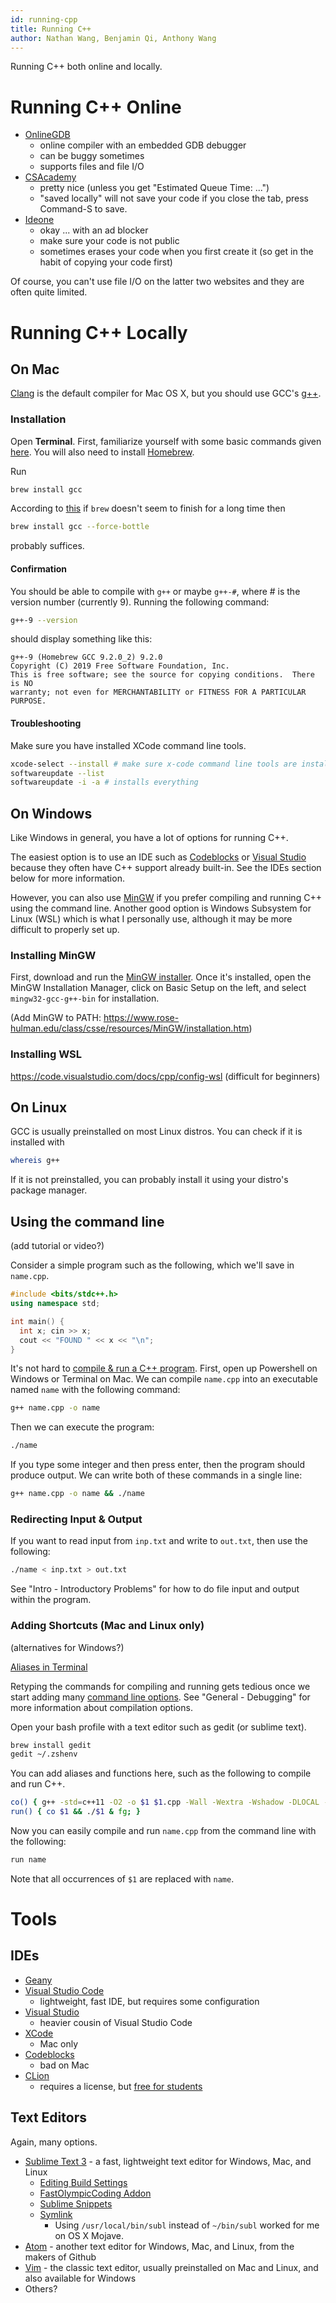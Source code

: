 ```yaml
---
id: running-cpp
title: Running C++
author: Nathan Wang, Benjamin Qi, Anthony Wang
---
```


<module-excerpt>

Running C++ both online and locally.

</module-excerpt>

# Running C++ Online

 * [OnlineGDB](https://www.onlinegdb.com/)
   * online compiler with an embedded GDB debugger
   * can be buggy sometimes
   * supports files and file I/O
 * [CSAcademy](https://csacademy.com/workspace/)
   * pretty nice (unless you get "Estimated Queue Time: ...")
   * "saved locally" will not save your code if you close the tab, press Command-S to save.
 * [Ideone](http://ideone.com/)
   * okay ... with an ad blocker
   * make sure your code is not public
   * sometimes erases your code when you first create it (so get in the habit of copying your code first)

Of course, you can't use file I/O on the latter two websites and they are often quite limited.

# Running C++ Locally

## On Mac

[Clang](https://en.wikipedia.org/wiki/Clang) is the default compiler for Mac OS X, but you should use GCC's [g++](https://en.wikipedia.org/wiki/GNU_Compiler_Collection).

### Installation

Open **Terminal**. First, familiarize yourself with some basic commands given [here](https://blog.teamtreehouse.com/introduction-to-the-mac-os-x-command-line). You will also need to install [Homebrew](https://brew.sh/).

Run

```sh
brew install gcc
```

According to [this](https://stackoverflow.com/questions/30998890/installing-opencv-with-brew-never-finishes) if `brew` doesn't seem to finish for a long time then 

```sh
brew install gcc --force-bottle
```

probably suffices.

#### Confirmation

You should be able to compile with `g++` or maybe `g++-#`, where # is the version number (currently 9). Running the following command:

```sh
g++-9 --version
```

should display something like this:

```
g++-9 (Homebrew GCC 9.2.0_2) 9.2.0
Copyright (C) 2019 Free Software Foundation, Inc.
This is free software; see the source for copying conditions.  There is NO
warranty; not even for MERCHANTABILITY or FITNESS FOR A PARTICULAR PURPOSE.
```

#### Troubleshooting

Make sure you have installed XCode command line tools.

```sh
xcode-select --install # make sure x-code command line tools are installed
softwareupdate --list
softwareupdate -i -a # installs everything
```

## On Windows

Like Windows in general, you have a lot of options for running C++.

The easiest option is to use an IDE such as [Codeblocks](http://www.codeblocks.org/) or [Visual Studio](https://visualstudio.microsoft.com/vs/) because they often have C++ support already built-in. See the IDEs section below for more information.

However, you can also use [MinGW](http://mingw.org/) if you prefer compiling and running C++ using the command line. Another good option is Windows Subsystem for Linux (WSL) which is what I personally use, although it may be more difficult to properly set up.

### Installing MinGW

First, download and run the [MinGW installer](https://osdn.net/projects/mingw/downloads/68260/mingw-get-setup.exe/). Once it's installed, open the MinGW Installation Manager, click on Basic Setup on the left, and select `mingw32-gcc-g++-bin` for installation.

(Add MinGW to PATH: https://www.rose-hulman.edu/class/csse/resources/MinGW/installation.htm)

### Installing WSL

https://code.visualstudio.com/docs/cpp/config-wsl (difficult for beginners)

## On Linux

GCC is usually preinstalled on most Linux distros. You can check if it is installed with

```sh
whereis g++
```

If it is not preinstalled, you can probably install it using your distro's package manager.

## Using the command line

(add tutorial or video?)

Consider a simple program such as the following, which we'll save in `name.cpp`.

```cpp
#include <bits/stdc++.h>
using namespace std;

int main() {
  int x; cin >> x;
  cout << "FOUND " << x << "\n";
}
```

It's not hard to [compile & run a C++ program](https://www.tutorialspoint.com/How-to-compile-and-run-the-Cplusplus-program). First, open up Powershell on Windows or Terminal on Mac. We can compile `name.cpp` into an executable named `name` with the following command:

```sh
g++ name.cpp -o name
```

Then we can execute the program:

```sh
./name
```

If you type some integer and then press enter, then the program should produce output. We can write both of these commands in a single line:

```sh
g++ name.cpp -o name && ./name
```

### Redirecting Input & Output

If you want to read input from `inp.txt` and write to `out.txt`, then use the following:

```sh
./name < inp.txt > out.txt
```

See "Intro - Introductory Problems" for how to do file input and output within the program.

### Adding Shortcuts (Mac and Linux only)

(alternatives for Windows?)

[Aliases in Terminal](https://jonsuh.com/blog/bash-command-line-shortcuts/)

Retyping the commands for compiling and running gets tedious once we start adding many [command line options](https://developers.redhat.com/blog/2018/03/21/compiler-and-linker-flags-gcc/). See "General - Debugging" for more information about compilation options.

Open your bash profile with a text editor such as gedit (or sublime text).

```sh
brew install gedit
gedit ~/.zshenv
```

You can add aliases and functions here, such as the following to compile and run C++. 

```sh
co() { g++ -std=c++11 -O2 -o $1 $1.cpp -Wall -Wextra -Wshadow -DLOCAL -Wl,-stack_size -Wl,0xF0000000; }
run() { co $1 && ./$1 & fg; }
```

Now you can easily compile and run `name.cpp` from the command line with the following:

```sh
run name
```

Note that all occurrences of `$1` are replaced with `name`.

# Tools

## IDEs

 * [Geany](https://www.geany.org/)
 * [Visual Studio Code](https://code.visualstudio.com/)
   * lightweight, fast IDE, but requires some configuration
 * [Visual Studio](https://visualstudio.microsoft.com/vs/)
   * heavier cousin of Visual Studio Code
 * [XCode](https://developer.apple.com/xcode/)
   * Mac only
 * [Codeblocks](http://www.codeblocks.org/)
   * bad on Mac
 * [CLion](https://www.jetbrains.com/clion/)
   * requires a license, but [free for students](https://www.jetbrains.com/community/education/#students)
   
## Text Editors

Again, many options.

 * [Sublime Text 3](https://www.sublimetext.com/) - a fast, lightweight text editor for Windows, Mac, and Linux
   * [Editing Build Settings](https://stackoverflow.com/questions/23789410/how-to-edit-sublime-text-build-settings)
   * [FastOlympicCoding Addon](https://github.com/Jatana/FastOlympicCoding)
   * [Sublime Snippets](https://www.granneman.com/webdev/editors/sublime-text/top-features-of-sublime-text/quickly-insert-text-and-code-with-sublime-text-snippets)
   * [Symlink](https://www.sublimetext.com/docs/3/osx_command_line.html) 
     * Using `/usr/local/bin/subl` instead of `~/bin/subl` worked for me on OS X Mojave.
 * [Atom](https://atom.io/) - another text editor for Windows, Mac, and Linux, from the makers of Github
 * [Vim](https://www.vim.org/) - the classic text editor, usually preinstalled on Mac and Linux, and also available for Windows
 * Others?
